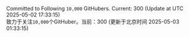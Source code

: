 Committed to Following `10,000` GitHubers. Current: <!-- FOLLOWING_COUNT -->300<!-- FOLLOWING_COUNT --> (Update at UTC <!-- LAST_UPDATED -->2025-05-02 17:33:15<!-- LAST_UPDATED -->)<br>
致力于关注`10,000`个GitHuber。当前：<!-- FOLLOWING_COUNT -->300<!-- FOLLOWING_COUNT --> (更新于北京时间 <!-- LAST_UPDATED_CST -->2025-05-03 01:33:15<!-- LAST_UPDATED_CST -->)
